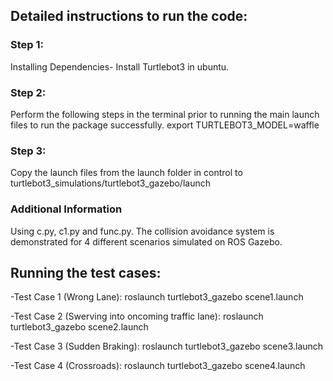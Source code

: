 ## Detailed instructions to run the code:

### Step 1: 
Installing Dependencies-
Install Turtlebot3 in ubuntu.

### Step 2:
Perform the following steps in the terminal prior to running the main launch files to run the package successfully.
export TURTLEBOT3_MODEL=waffle

### Step 3:
Copy the launch files from the launch folder in control to turtlebot3_simulations/turtlebot3_gazebo/launch

### Additional Information
Using c.py, c1.py and func.py. The collision avoidance system is demonstrated for 4 different scenarios simulated on ROS Gazebo. 


## Running the test cases:

-Test Case 1 (Wrong Lane):
roslaunch turtlebot3_gazebo scene1.launch

-Test Case 2 (Swerving into oncoming traffic lane):
roslaunch turtlebot3_gazebo scene2.launch

-Test Case 3 (Sudden Braking):
roslaunch turtlebot3_gazebo scene3.launch

-Test Case 4 (Crossroads):
roslaunch turtlebot3_gazebo scene4.launch







